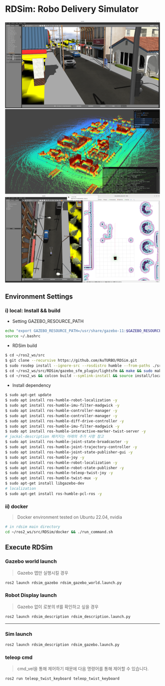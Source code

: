 # RDSim: Robo Delivery Simulator

![small_sim_world](./documents/small_sim_world.png)
![glim_result](./documents/glim_result.png)
![nav2](./documents/nav2.png)

## Environment Settings
### i) local: Install && build

* Setting GAZEBO_RESOURCE_PATH
```sh
echo "export GAZEBO_RESOURCE_PATH=/usr/share/gazebo-11:$GAZEBO_RESOURCE_PATH" >> ~/.bashrc
source ~/.bashrc
```

* RDSim build
```bash
$ cd ~/ros2_ws/src 
$ git clone --recursive https://github.com/AuTURBO/RDSim.git
$ sudo rosdep install --ignore-src --rosdistro humble --from-paths ./src/RDSim/rdsim_submodules/navigation2
$ cd ~/ros2_ws/src/RDSim/gazebo_sfm_plugin/lightsfm && make && sudo make install
$ cd ~/ros2_ws && colcon build --symlink-install && source install/local_setup.bash
```

* Install dependency
```bash
$ sudo apt-get update
$ sudo apt install ros-humble-robot-localization -y
$ sudo apt install ros-humble-imu-filter-madgwick -y
$ sudo apt install ros-humble-controller-manager -y
$ sudo apt install ros-humble-controller-manager -y
$ sudo apt install ros-humble-diff-drive-controller -y
$ sudo apt install ros-humble-imu-filter-madgwick -y
$ sudo apt install ros-humble-interactive-marker-twist-server -y
# jackal-description 패키지는 아래의 추가 사항 참고
$ sudo apt install ros-humble-joint-state-broadcaster -y
$ sudo apt install ros-humble-joint-trajectory-controller -y
$ sudo apt install ros-humble-joint-state-publisher-gui -y
$ sudo apt install ros-humble-joy -y
$ sudo apt install ros-humble-robot-localization -y
$ sudo apt install ros-humble-robot-state-publisher -y
$ sudo apt install ros-humble-teleop-twist-joy -y
$ sudo apt install ros-humble-twist-mux -y
$ sudo apt-get install libgazebo-dev
# localization 
$ sudo apt-get install ros-humble-pcl-ros -y


```

### ii) docker

> Docker environment tested on Ubuntu 22.04, nvidia
> 

```bash
# in rdsim main directory
cd ~/ros2_ws/src/RDSim/docker && ./run_command.sh 
```

## Execute RDSim
### Gazebo world launch

> Gazebo 맵만 실행시킬 경우
> 

```bash
ros2 launch rdsim_gazebo rdsim_gazebo_world.launch.py  
```

### Robot Display launch 

> Gazebo 없이 로봇의 tf를 확인하고 싶을 경우
> 

```bash
ros2 launch rdsim_description rdsim_description.launch.py 
```


---

### Sim launch

```bash
ros2 launch rdsim_description rdsim_gazebo.launch.py 
```

### teleop cmd 

> cmd_vel을 통해 제어하기 때문에 다음 명령어를 통해 제어할 수 있습니다.
> 

```bash
ros2 run teleop_twist_keyboard teleop_twist_keyboard
```
